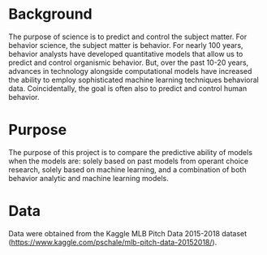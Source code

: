 
# Background
The purpose of science is to predict and control the subject matter. For behavior science, the subject matter is behavior. For nearly 100 years, behavior analysts have developed quantitative models that allow us to predict and control organismic behavior. But, over the past 10-20 years, advances in technology alongside computational models have increased the ability to employ sophisticated machine learning techniques behavioral data. Coincidentally, the goal is often also to predict and control human behavior. 

# Purpose
The purpose of this project is to compare the predictive ability of models when the models are: solely based on past models from operant choice research, solely based on machine learning, and a combination of both behavior analytic and machine learning models.

# Data
Data were obtained from the Kaggle MLB Pitch Data 2015-2018 dataset (https://www.kaggle.com/pschale/mlb-pitch-data-20152018/). 